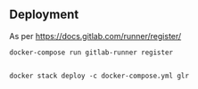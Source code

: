 
## Deployment

As per https://docs.gitlab.com/runner/register/

    docker-compose run gitlab-runner register


    docker stack deploy -c docker-compose.yml glr



